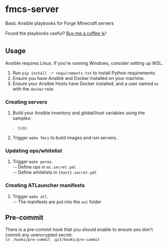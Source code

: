 # fmcs-server

Basic Ansible playbooks for Forge Minecraft servers

Found the playbooks useful? [Buy me a coffee ☕](https://ko-fi.com/raspy)!

## Usage

Ansible requires Linux. If you're running Windows, consider setting up WSL.

1. Run `pip install -r requirements.txt` to install Python requirements.
2. Ensure you have Ansible and Docker installed on your machine.
3. Ensure your Ansible Hosts have Docker installed, and a user named `mc` with the `docker` role.

### Creating servers
1. Build your Ansible inventory and global/host variables using the samples:
> todo
2. Trigger `make fmcs` to build images and run servers.

### Updating ops/whitelist
1. Trigger `make perms`.<br/>
-- Define ops in `mc.secret.yml`<br/>
-- Define whitelists in `{host}.secret.yml`

### Creating ATLauncher manifests
1. Trigger `make atl`.<br/>
-- The manifests are put into the `out` folder

## Pre-commit

There is a pre-commit hook that you should enable to ensure you don't commit any unencrypted secret:<br/>
`ln .hooks/pre-commit .git/hooks/pre-commit`
